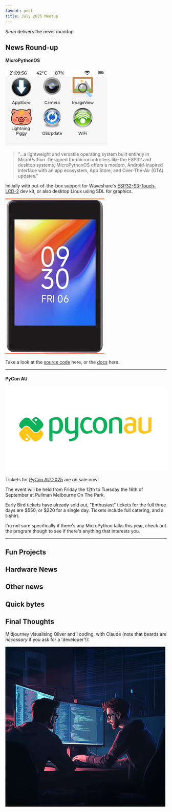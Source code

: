 ```yaml
---
layout: post
title: July 2025 Meetup
---
```


*Sean* delivers the news roundup

## News Round-up

#### MicroPythonOS

![MicroPythonOS launcher](../images/2025-07/micropythonos_launcher.png)

> "...a lightweight and versatile operating system built entirely in MicroPython. Designed for microcontrollers like the ESP32 and desktop systems, MicroPythonOS offers a modern, Android-inspired interface with an app ecosystem, App Store, and Over-The-Air (OTA) updates."

Initially with out-of-the-box support for Waveshare's [ESP32-S3-Touch-LCD-2](https://www.waveshare.com/wiki/ESP32-S3-Touch-LCD-2) dev kit, or also desktop Linux using SDL for graphics.

![MicroPythonOS launcher](../images/2025-07/esp32-s3-touch-lcd-2.jpg)

Take a look at the [source code](https://github.com/MicroPythonOS/MicroPythonOS) here, or the [docs](https://docs.micropythonos.com/) here.

---

#### PyCon AU

![PyCon AU](../images/2025-05/pyconau2025.png)

Tickets for [PyCon AU 2025](https://2025.pycon.org.au/) are on sale now!

The event will be held from Friday the 12th to Tuesday the 16th of September at Pullman Melbourne On The Park.

Early Bird tickets have already sold out, "Enthusiast" tickets for the full three days are $550, or $220 for a single day. Tickets include full catering, and a t-shirt.

I'm not sure specifically if there's any MicroPython talks this year, check out the program though to see if there's anything that interests you.

---

## Fun Projects



## Hardware News



## Other news



## Quick bytes



## Final Thoughts

Midjourney visualising Oliver and I coding, with Claude (note that beards are
*necessary* if you ask for a 'developer'!):

![Pair of Developers](../images/2025-05/pair_of_developers.png)